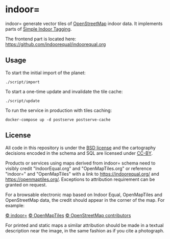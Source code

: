 # indoor=

indoor= generate vector tiles of [OpenStreetMap][osm] indoor data. It implements parts of [Simple Indoor Tagging][s-i-t]. 

The frontend part is located here: https://github.com/indoorequal/indoorequal.org

## Usage

To start the initial import of the planet:

    ./script/import

To start a one-time update and invalidate the tile cache:

    ./script/update

To run the service in production with tiles caching:

    docker-compose up -d postserve postserve-cache

## License

All code in this repository is under the [BSD license](./LICENSE.md) and the cartography decisions encoded in the schema and SQL are licensed under [CC-BY](./LICENSE.md).

Products or services using maps derived from indoor= schema need to visibly credit "IndoorEqual.org" and "OpenMapTiles.org" or reference "indoor=" and "OpenMapTiles" with a link to https://indoorequal.org/ and https://openmaptiles.org/. Exceptions to attribution requirement can be granted on request.

For a browsable electronic map based on Indoor Equal, OpenMapTiles and OpenStreetMap data, the
credit should appear in the corner of the map. For example:

[© indoor=](https://indoorequal.org/) [© OpenMapTiles](https://openmaptiles.org/) [© OpenStreetMap contributors](https://www.openstreetmap.org/copyright)

For printed and static maps a similar attribution should be made in a textual
description near the image, in the same fashion as if you cite a photograph.

[osm]: https://openstreetmap.org/
[s-i-t]: https://wiki.openstreetmap.org/wiki/Simple_Indoor_Tagging

